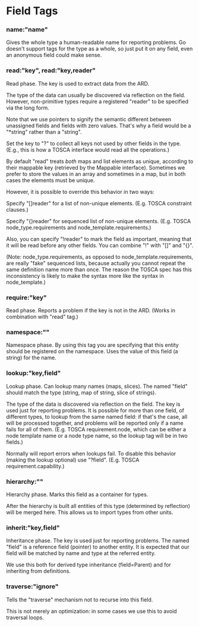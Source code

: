 Field Tags
==========

### name:"name"

Gives the whole type a human-readable name for reporting problems. Go doesn't support tags for the
type as a whole, so just put it on any field, even an anonymous field could make sense.

### read:"key", read:"key,reader"

Read phase. The key is used to extract data from the ARD.

The type of the data can usually be discovered via reflection on the field. However, non-primitive
types require a registered "reader" to be specified via the long form.

Note that we use pointers to signify the semantic different between unassigned fields and fields
with zero values. That's why a field would be a "*string" rather than a "string".

Set the key to "?" to collect all keys not used by other fields in the type. (E.g., this is how
a TOSCA interface would read all the operations.)

By default "read" treats *both* maps and list elements as unique, according to their mappable key
(retrieved by the Mappable interface). Sometimes we prefer to store the values in an array and
sometimes in a map, but in both cases the elements must be unique.

However, it is possible to override this behavior in two ways:

Specify "[]reader" for a list of non-unique elements. (E.g. TOSCA constraint clauses.)

Specify "{}reader" for sequenced list of non-unique elements. (E.g. TOSCA node\_type.requirements
and node\_template.requirements.)

Also, you can specify "!reader" to mark the field as important, meaning that it will be read before
any other fields. You can combine "!" with "[]" and "{}".

(Note: node\_type.requirements, as opposed to node\_template.requirements, are really "fake"
sequenced lists, because actually you cannot repeat the same definition name more than once.
The reason the TOSCA spec has this inconsistency is likely to make the syntax more like the
syntax in node\_template.)

### require:"key"

Read phase. Reports a problem if the key is not in the ARD. (Works in combination with "read" tag.)

### namespace:""

Namespace phase. By using this tag you are specifying that this entity should be registered on the
namespace. Uses the value of this field (a string) for the name.

### lookup:"key,field"

Lookup phase. Can lookup many names (maps, slices). The named "field" should match the type (string,
map of string, slice of strings).

The type of the data is discovered via reflection on the field. The key is used just for reporting
problems. It is possible for more than one field, of different types, to lookup from the same named
field: if that's the case, all will be processed together, and problems will be reported only if
a name fails for all of them. (E.g. TOSCA requirement.node, which can be either a node template
name or a node type name, so the lookup tag will be in two fields.)

Normally will report errors when lookups fail. To disable this behavior (making the lookup
optional) use "?field". (E.g. TOSCA requirement.capability.)

### hierarchy:""

Hierarchy phase. Marks this field as a container for types.

After the hierarchy is built all entities of this type (determined by reflection) will be merged
here. This allows us to import types from other units.

### inherit:"key,field"

Inheritance phase. The key is used just for reporting problems. The named "field" is a reference
field (pointer) to another entity. It is expected that our field will be matched by name and type
at the referred entity.

We use this both for derived type inheritance (field=Parent) and for inheriting from definitions.

### traverse:"ignore"

Tells the "traverse" mechanism not to recurse into this field.

This is not merely an optimization: in some cases we use this to avoid traversal loops.

